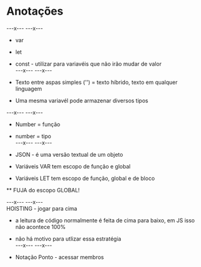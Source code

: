 # Anotações

---x--- ---x--- <br>
* var
* let
* const - utilizar para variavéis que não irão mudar de valor
<br>---x--- ---x---

* Texto entre aspas simples ('') = texto híbrido, texto em qualquer linguagem
* Uma mesma variavél pode armazenar diversos tipos

---x--- ---x---<br>
* Number = função
* number = tipo
<br>---x--- ---x---

* JSON -  é uma versão textual de um objeto

* Variáveis VAR tem escopo de função e global
* Variáveis LET tem escopo de função, global e de bloco

** FUJA do escopo GLOBAL!

---x--- ---x---<br>
HOISTING - jogar para cima
* a leitura de código normalmente é feita de cima para baixo, em JS isso não acontece 100%
* não há motivo para utlizar essa estratégia
<br>---x--- ---x---

* Notação Ponto - acessar membros



